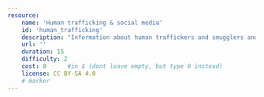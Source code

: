 ```yaml
---
resource:
    name: 'Human trafficking & social media'
    id: 'human_trafficking'  
    description: "Information about human traffickers and smugglers and the way they operate."
    url: ''
    duration: 15   
    difficulty: 2
    cost: 0      #in $ (dont leave empty, but type 0 instead)
    license: CC BY-SA 4.0
    # marker
---
```

